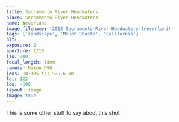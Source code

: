 ```yaml
---
title: Sacramento River Headwaters
place: Sacramento River Headwaters
name: Neverland
image_filename: '2012-Sacramento-River-Headwaters-(neverland)'
tags: ['landscape', 'Mount Shasta', 'California']
alt: 
exposure: 2
aperture: f/10
iso: 200
focal_length: 18mm
camera: Nikon D90
lens: 18-105 f/3.5-5.6 VR
lat: 122
lon: -100
layout: image
image: true
---
```


This is some other stuff to say about this shot